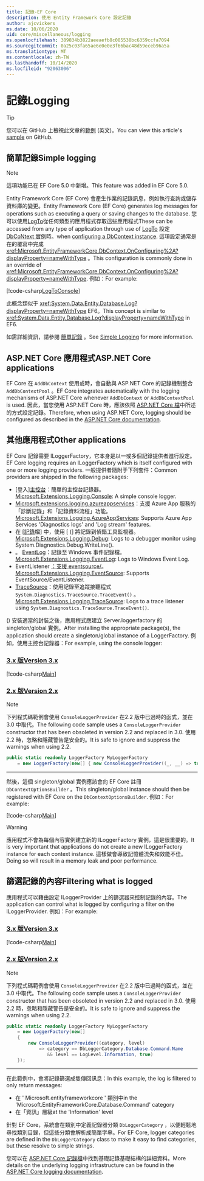 ```yaml
---
title: 記錄-EF Core
description: 使用 Entity Framework Core 設定記錄
author: ajcvickers
ms.date: 10/06/2020
uid: core/miscellaneous/logging
ms.openlocfilehash: 389834b3822aeeaefb8c085538bc6359ccfa7094
ms.sourcegitcommit: 0a25c03fa65ae6e0e0e3f66bac48d59eceb96a5a
ms.translationtype: MT
ms.contentlocale: zh-TW
ms.lasthandoff: 10/14/2020
ms.locfileid: "92063006"
---
```

# <a name="logging"></a><span data-ttu-id="3c940-103">記錄</span><span class="sxs-lookup"><span data-stu-id="3c940-103">Logging</span></span>

> [!TIP]
> <span data-ttu-id="3c940-104">您可以在 GitHub 上檢視此文章的[範例](https://github.com/dotnet/EntityFramework.Docs/tree/master/samples/core/Miscellaneous/Logging) \(英文\)。</span><span class="sxs-lookup"><span data-stu-id="3c940-104">You can view this article's [sample](https://github.com/dotnet/EntityFramework.Docs/tree/master/samples/core/Miscellaneous/Logging) on GitHub.</span></span>

## <a name="simple-logging"></a><span data-ttu-id="3c940-105">簡單記錄</span><span class="sxs-lookup"><span data-stu-id="3c940-105">Simple logging</span></span>

> [!NOTE]
> <span data-ttu-id="3c940-106">這項功能已在 EF Core 5.0 中新增。</span><span class="sxs-lookup"><span data-stu-id="3c940-106">This feature was added in EF Core 5.0.</span></span>

<span data-ttu-id="3c940-107">Entity Framework Core (EF Core) 會產生作業的記錄訊息，例如執行查詢或儲存資料庫的變更。</span><span class="sxs-lookup"><span data-stu-id="3c940-107">Entity Framework Core (EF Core) generates log messages for operations such as executing a query or saving changes to the database.</span></span> <span data-ttu-id="3c940-108">您可以使用[LogTo](https://github.com/dotnet/efcore/blob/ec3df8fd7e4ea4ebeebfa747619cef37b23ab2c6/src/EFCore/DbContextOptionsBuilder.cs#L135)從任何類型的應用程式存取這些應用程式</span><span class="sxs-lookup"><span data-stu-id="3c940-108">These can be accessed from any type of application through use of [LogTo](https://github.com/dotnet/efcore/blob/ec3df8fd7e4ea4ebeebfa747619cef37b23ab2c6/src/EFCore/DbContextOptionsBuilder.cs#L135)</span></span> <!-- Issue #2748 <xref:Microsoft.EntityFrameworkCore.DbContextOptionsBuilder.LogTo%2A> --> <span data-ttu-id="3c940-109">設定 [DbCoNtext 實例](xref:core/miscellaneous/configuring-dbcontext)時。</span><span class="sxs-lookup"><span data-stu-id="3c940-109">when [configuring a DbContext instance](xref:core/miscellaneous/configuring-dbcontext).</span></span> <span data-ttu-id="3c940-110">這項設定通常是在的覆寫中完成 <xref:Microsoft.EntityFrameworkCore.DbContext.OnConfiguring%2A?displayProperty=nameWithType> 。</span><span class="sxs-lookup"><span data-stu-id="3c940-110">This configuration is commonly done in an override of <xref:Microsoft.EntityFrameworkCore.DbContext.OnConfiguring%2A?displayProperty=nameWithType>.</span></span> <span data-ttu-id="3c940-111">例如︰</span><span class="sxs-lookup"><span data-stu-id="3c940-111">For example:</span></span>

<!--
    protected override void OnConfiguring(DbContextOptionsBuilder optionsBuilder)
        => optionsBuilder.LogTo(Console.WriteLine);
-->
[!code-csharp[LogToConsole](../../../samples/core/Miscellaneous/Logging/SimpleLogging/Program.cs?name=LogToConsole)]

<span data-ttu-id="3c940-112">此概念類似于 <xref:System.Data.Entity.Database.Log?displayProperty=nameWithType> EF6。</span><span class="sxs-lookup"><span data-stu-id="3c940-112">This concept is similar to <xref:System.Data.Entity.Database.Log?displayProperty=nameWithType> in EF6.</span></span>

<span data-ttu-id="3c940-113">如需詳細資訊，請參閱 [簡單記錄](xref:core/miscellaneous/events/simple-logging) 。</span><span class="sxs-lookup"><span data-stu-id="3c940-113">See [Simple Logging](xref:core/miscellaneous/events/simple-logging) for more information.</span></span>

## <a name="aspnet-core-applications"></a><span data-ttu-id="3c940-114">ASP.NET Core 應用程式</span><span class="sxs-lookup"><span data-stu-id="3c940-114">ASP.NET Core applications</span></span>

<span data-ttu-id="3c940-115">EF Core 在 `AddDbContext` 使用或時，會自動與 ASP.NET Core 的記錄機制整合 `AddDbContextPool` 。</span><span class="sxs-lookup"><span data-stu-id="3c940-115">EF Core integrates automatically with the logging mechanisms of ASP.NET Core whenever `AddDbContext` or `AddDbContextPool` is used.</span></span> <span data-ttu-id="3c940-116">因此，當您使用 ASP.NET Core 時，應該依照 [ASP.NET Core 檔](/aspnet/core/fundamentals/logging?tabs=aspnetcore2x)中所述的方式設定記錄。</span><span class="sxs-lookup"><span data-stu-id="3c940-116">Therefore, when using ASP.NET Core, logging should be configured as described in the [ASP.NET Core documentation](/aspnet/core/fundamentals/logging?tabs=aspnetcore2x).</span></span>

## <a name="other-applications"></a><span data-ttu-id="3c940-117">其他應用程式</span><span class="sxs-lookup"><span data-stu-id="3c940-117">Other applications</span></span>

<span data-ttu-id="3c940-118">EF Core 記錄需要 ILoggerFactory，它本身是以一或多個記錄提供者進行設定。</span><span class="sxs-lookup"><span data-stu-id="3c940-118">EF Core logging requires an ILoggerFactory which is itself configured with one or more logging providers.</span></span> <span data-ttu-id="3c940-119">一般提供者隨附于下列套件：</span><span class="sxs-lookup"><span data-stu-id="3c940-119">Common providers are shipped in the following packages:</span></span>

* <span data-ttu-id="3c940-120">[登入][主控台](https://www.nuget.org/packages/Microsoft.Extensions.Logging.Console/)：簡單的主控台記錄器。</span><span class="sxs-lookup"><span data-stu-id="3c940-120">[Microsoft.Extensions.Logging.Console](https://www.nuget.org/packages/Microsoft.Extensions.Logging.Console/): A simple console logger.</span></span>
* <span data-ttu-id="3c940-121">[Microsoft.extensions.logging.azureappservices](https://www.nuget.org/packages/Microsoft.Extensions.Logging.AzureAppServices/)：支援 Azure App 服務的「診斷記錄」和「記錄資料流程」功能。</span><span class="sxs-lookup"><span data-stu-id="3c940-121">[Microsoft.Extensions.Logging.AzureAppServices](https://www.nuget.org/packages/Microsoft.Extensions.Logging.AzureAppServices/): Supports Azure App Services 'Diagnostics logs' and 'Log stream' features.</span></span>
* <span data-ttu-id="3c940-122">在 [[記錄](https://www.nuget.org/packages/Microsoft.Extensions.Logging.Debug/)檔] 中，使用 [ (] 將記錄到偵錯工具監視器。</span><span class="sxs-lookup"><span data-stu-id="3c940-122">[Microsoft.Extensions.Logging.Debug](https://www.nuget.org/packages/Microsoft.Extensions.Logging.Debug/): Logs to a debugger monitor using System.Diagnostics.Debug.WriteLine().</span></span>
* <span data-ttu-id="3c940-123">。 [EventLog](https://www.nuget.org/packages/Microsoft.Extensions.Logging.EventLog/)：記錄至 Windows 事件記錄檔。</span><span class="sxs-lookup"><span data-stu-id="3c940-123">[Microsoft.Extensions.Logging.EventLog](https://www.nuget.org/packages/Microsoft.Extensions.Logging.EventLog/): Logs to Windows Event Log.</span></span>
* <span data-ttu-id="3c940-124">EventListener [：支援 eventsource/](https://www.nuget.org/packages/Microsoft.Extensions.Logging.EventSource/)。</span><span class="sxs-lookup"><span data-stu-id="3c940-124">[Microsoft.Extensions.Logging.EventSource](https://www.nuget.org/packages/Microsoft.Extensions.Logging.EventSource/): Supports EventSource/EventListener.</span></span>
* <span data-ttu-id="3c940-125">[TraceSource](https://www.nuget.org/packages/Microsoft.Extensions.Logging.TraceSource/)：使用記錄至追蹤接聽程式 `System.Diagnostics.TraceSource.TraceEvent()` 。</span><span class="sxs-lookup"><span data-stu-id="3c940-125">[Microsoft.Extensions.Logging.TraceSource](https://www.nuget.org/packages/Microsoft.Extensions.Logging.TraceSource/): Logs to a trace listener using `System.Diagnostics.TraceSource.TraceEvent()`.</span></span>

<span data-ttu-id="3c940-126"> () 安裝適當的封裝之後，應用程式應建立 Server.loggerfactory 的 singleton/global 實例。</span><span class="sxs-lookup"><span data-stu-id="3c940-126">After installing the appropriate package(s), the application should create a singleton/global instance of a LoggerFactory.</span></span> <span data-ttu-id="3c940-127">例如，使用主控台記錄器：</span><span class="sxs-lookup"><span data-stu-id="3c940-127">For example, using the console logger:</span></span>

### <a name="version-3x"></a>[<span data-ttu-id="3c940-128">3.x 版</span><span class="sxs-lookup"><span data-stu-id="3c940-128">Version 3.x</span></span>](#tab/v3)

[!code-csharp[Main](../../../samples/core/Miscellaneous/Logging/Logging/BloggingContext.cs#DefineLoggerFactory)]

### <a name="version-2x"></a>[<span data-ttu-id="3c940-129">2.x 版</span><span class="sxs-lookup"><span data-stu-id="3c940-129">Version 2.x</span></span>](#tab/v2)

> [!NOTE]
> <span data-ttu-id="3c940-130">下列程式碼範例會使用 `ConsoleLoggerProvider` 在2.2 版中已過時的函式，並在3.0 中取代。</span><span class="sxs-lookup"><span data-stu-id="3c940-130">The following code sample uses a `ConsoleLoggerProvider` constructor that has been obsoleted in version 2.2 and replaced in 3.0.</span></span> <span data-ttu-id="3c940-131">使用2.2 時，忽略和隱藏警告是安全的。</span><span class="sxs-lookup"><span data-stu-id="3c940-131">It is safe to ignore and suppress the warnings when using 2.2.</span></span>

```csharp
public static readonly LoggerFactory MyLoggerFactory
    = new LoggerFactory(new[] { new ConsoleLoggerProvider((_, __) => true, true) });
```

***

<span data-ttu-id="3c940-132">然後，這個 singleton/global 實例應該會向 EF Core 註冊 `DbContextOptionsBuilder` 。</span><span class="sxs-lookup"><span data-stu-id="3c940-132">This singleton/global instance should then be registered with EF Core on the `DbContextOptionsBuilder`.</span></span> <span data-ttu-id="3c940-133">例如︰</span><span class="sxs-lookup"><span data-stu-id="3c940-133">For example:</span></span>

[!code-csharp[Main](../../../samples/core/Miscellaneous/Logging/Logging/BloggingContext.cs#RegisterLoggerFactory)]

> [!WARNING]
> <span data-ttu-id="3c940-134">應用程式不會為每個內容實例建立新的 ILoggerFactory 實例，這是很重要的。</span><span class="sxs-lookup"><span data-stu-id="3c940-134">It is very important that applications do not create a new ILoggerFactory instance for each context instance.</span></span> <span data-ttu-id="3c940-135">這樣做會導致記憶體流失和效能不佳。</span><span class="sxs-lookup"><span data-stu-id="3c940-135">Doing so will result in a memory leak and poor performance.</span></span>

## <a name="filtering-what-is-logged"></a><span data-ttu-id="3c940-136">篩選記錄的內容</span><span class="sxs-lookup"><span data-stu-id="3c940-136">Filtering what is logged</span></span>

<span data-ttu-id="3c940-137">應用程式可以藉由設定 ILoggerProvider 上的篩選器來控制記錄的內容。</span><span class="sxs-lookup"><span data-stu-id="3c940-137">The application can control what is logged by configuring a filter on the ILoggerProvider.</span></span> <span data-ttu-id="3c940-138">例如︰</span><span class="sxs-lookup"><span data-stu-id="3c940-138">For example:</span></span>

### <a name="version-3x"></a>[<span data-ttu-id="3c940-139">3.x 版</span><span class="sxs-lookup"><span data-stu-id="3c940-139">Version 3.x</span></span>](#tab/v3)

[!code-csharp[Main](../../../samples/core/Miscellaneous/Logging/Logging/BloggingContextWithFiltering.cs#DefineLoggerFactory)]

### <a name="version-2x"></a>[<span data-ttu-id="3c940-140">2.x 版</span><span class="sxs-lookup"><span data-stu-id="3c940-140">Version 2.x</span></span>](#tab/v2)

> [!NOTE]
> <span data-ttu-id="3c940-141">下列程式碼範例會使用 `ConsoleLoggerProvider` 在2.2 版中已過時的函式，並在3.0 中取代。</span><span class="sxs-lookup"><span data-stu-id="3c940-141">The following code sample uses a `ConsoleLoggerProvider` constructor that has been obsoleted in version 2.2 and replaced in 3.0.</span></span> <span data-ttu-id="3c940-142">使用2.2 時，忽略和隱藏警告是安全的。</span><span class="sxs-lookup"><span data-stu-id="3c940-142">It is safe to ignore and suppress the warnings when using 2.2.</span></span>

```csharp
public static readonly LoggerFactory MyLoggerFactory
    = new LoggerFactory(new[]
    {
        new ConsoleLoggerProvider((category, level)
            => category == DbLoggerCategory.Database.Command.Name
               && level == LogLevel.Information, true)
    });
```

***

<span data-ttu-id="3c940-143">在此範例中，會將記錄篩選成隻傳回訊息：</span><span class="sxs-lookup"><span data-stu-id="3c940-143">In this example, the log is filtered to only return messages:</span></span>

* <span data-ttu-id="3c940-144">在 ' Microsoft.entityframeworkcore ' 類別中</span><span class="sxs-lookup"><span data-stu-id="3c940-144">in the 'Microsoft.EntityFrameworkCore.Database.Command' category</span></span>
* <span data-ttu-id="3c940-145">在「資訊」層級</span><span class="sxs-lookup"><span data-stu-id="3c940-145">at the 'Information' level</span></span>

<span data-ttu-id="3c940-146">針對 EF Core，系統會在類別中定義記錄器分類 `DbLoggerCategory` ，以便輕鬆地尋找類別目錄，但這些分類會解析成簡單字串。</span><span class="sxs-lookup"><span data-stu-id="3c940-146">For EF Core, logger categories are defined in the `DbLoggerCategory` class to make it easy to find categories, but these resolve to simple strings.</span></span>

<span data-ttu-id="3c940-147">您可以在 [ASP.NET Core 記錄檔](/aspnet/core/fundamentals/logging?tabs=aspnetcore2x)中找到基礎記錄基礎結構的詳細資料。</span><span class="sxs-lookup"><span data-stu-id="3c940-147">More details on the underlying logging infrastructure can be found in the [ASP.NET Core logging documentation](/aspnet/core/fundamentals/logging?tabs=aspnetcore2x).</span></span>

